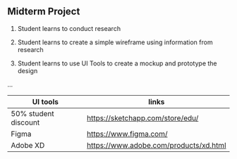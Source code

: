 ## Midterm Project

1. Student learns to conduct research

2. Student learns to create a simple wireframe using information from research

3. Student learns to use UI Tools to create a mockup and prototype the design


...


| UI tools  | links |
| ------------- | ------------- |
| 50% student discount  | https://sketchapp.com/store/edu/  |
| Figma | https://www.figma.com/ |
| Adobe XD | https://www.adobe.com/products/xd.html|
